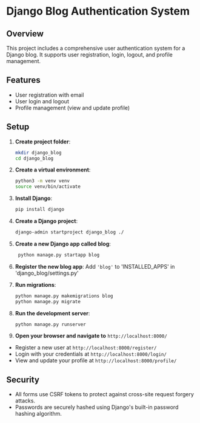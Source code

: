 # Django Blog Authentication System

## Overview

This project includes a comprehensive user authentication system for a Django blog. It supports user registration, login, logout, and profile management.

## Features

- User registration with email
- User login and logout
- Profile management (view and update profile)

## Setup

1. **Create project folder**:

    ```bash
    mkdir django_blog
    cd django_blog
    ```

2. **Create a virtual environment**:

   ```bash
   python3 -m venv venv
   source venv/bin/activate
   ```

3. **Install Django**:

   ```bash
   pip install django
   ```

4. **Create a Django project**:

   ```bash
   django-admin startproject django_blog ./
   ```

5. **Create a new Django app called blog**:

   ```bash
    python manage.py startapp blog
   ```

6. **Register the  new blog app**: Add `'blog'` to 'INSTALLED_APPS' in 'django_blog/settings.py'

7. **Run migrations**:

   ```bash
   python manage.py makemigrations blog
   python manage.py migrate
   ```

8. **Run the development server**:

   ```bash
   python manage.py runserver
   ```

9. **Open your browser and navigate to** `http://localhost:8000/`

- Register a new user at `http://localhost:8000/register/`
- Login with your credentials at `http://localhost:8000/login/`
- View and update your profile at `http://localhost:8000/profile/`

## Security

- All forms use CSRF tokens to protect against cross-site request forgery attacks.
- Passwords are securely hashed using Django's built-in password hashing algorithm.
